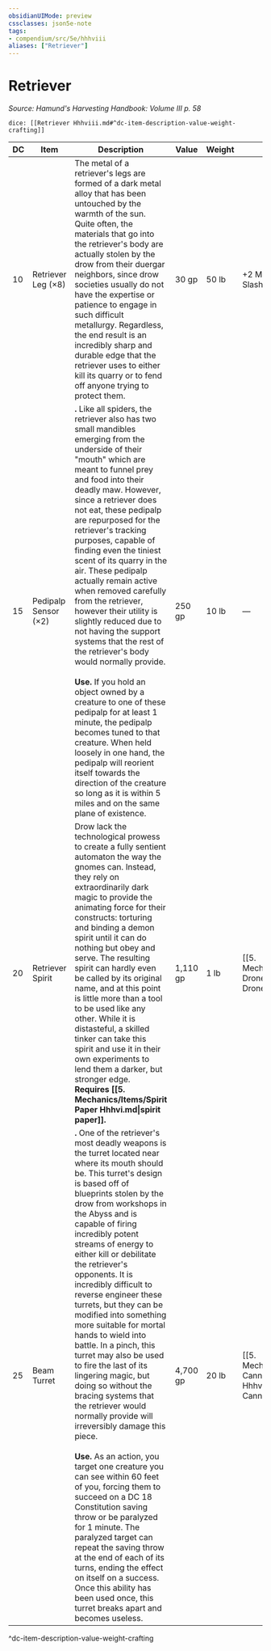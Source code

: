 ```yaml
---
obsidianUIMode: preview
cssclasses: json5e-note
tags:
- compendium/src/5e/hhhviii
aliases: ["Retriever"]
---
```

# Retriever
*Source: Hamund's Harvesting Handbook: Volume III p. 58* 

`dice: [[Retriever Hhhviii.md#^dc-item-description-value-weight-crafting]]`

| DC | Item | Description | Value | Weight | Crafting |
|----|------|-------------|-------|--------|----------|
| 10 | Retriever Leg (×8) | The metal of a retriever's legs are formed of a dark metal alloy that has been untouched by the warmth of the sun. Quite often, the materials that go into the retriever's body are actually stolen by the drow from their duergar neighbors, since drow societies usually do not have the expertise or patience to engage in such difficult metallurgy. Regardless, the end result is an incredibly sharp and durable edge that the retriever uses to either kill its quarry or to fend off anyone trying to protect them. | 30 gp | 50 lb | +2 Melee Piercing or Slashing Weapon |
| 15 | Pedipalp Sensor (×2) | **.** Like all spiders, the retriever also has two small mandibles emerging from the underside of their "mouth" which are meant to funnel prey and food into their deadly maw. However, since a retriever does not eat, these pedipalp are repurposed for the retriever's tracking purposes, capable of finding even the tiniest scent of its quarry in the air. These pedipalp actually remain active when removed carefully from the retriever, however their utility is slightly reduced due to not having the support systems that the rest of the retriever's body would normally provide.<br /><br />**Use.** If you hold an object owned by a creature to one of these pedipalp for at least 1 minute, the pedipalp becomes tuned to that creature. When held loosely in one hand, the pedipalp will reorient itself towards the direction of the creature so long as it is within 5 miles and on the same plane of existence. | 250 gp | 10 lb | — |
| 20 | Retriever Spirit | Drow lack the technological prowess to create a fully sentient automaton the way the gnomes can. Instead, they rely on extraordinarily dark magic to provide the animating force for their constructs: torturing and binding a demon spirit until it can do nothing but obey and serve. The resulting spirit can hardly even be called by its original name, and at this point is little more than a tool to be used like any other. While it is distasteful, a skilled tinker can take this spirit and use it in their own experiments to lend them a darker, but stronger edge. **Requires [[5. Mechanics/Items/Spirit Paper Hhhvi.md\|spirit paper]].** | 1,110 gp | 1 lb | [[5. Mechanics/Items/Tracker Drone Hhhviii.md\|Tracker Drone]] |
| 25 | Beam Turret | **.** One of the retriever's most deadly weapons is the turret located near where its mouth should be. This turret's design is based off of blueprints stolen by the drow from workshops in the Abyss and is capable of firing incredibly potent streams of energy to either kill or debilitate the retriever's opponents. It is incredibly difficult to reverse engineer these turrets, but they can be modified into something more suitable for mortal hands to wield into battle. In a pinch, this turret may also be used to fire the last of its lingering magic, but doing so without the bracing systems that the retriever would normally provide will irreversibly damage this piece.<br /><br />**Use.** As an action, you target one creature you can see within 60 feet of you, forcing them to succeed on a DC 18 Constitution saving throw or be paralyzed for 1 minute. The paralyzed target can repeat the saving throw at the end of each of its turns, ending the effect on itself on a success. Once this ability has been used once, this turret breaks apart and becomes useless. | 4,700 gp | 20 lb | [[5. Mechanics/Items/Demon Cannon Hhhviii.md\|Demon Cannon]] |
^dc-item-description-value-weight-crafting